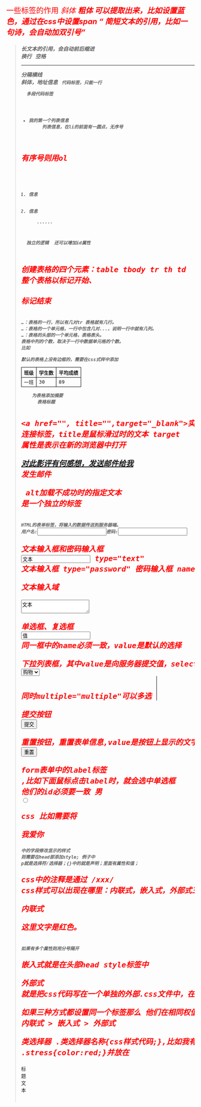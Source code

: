 一些标签的作用
<em>        斜体
<strong>    粗体
<span>      可以提取出来，比如设置蓝色，通过在css中设置span
<q>         简短文本的引用，比如一句诗，会自动加双引号   
<blockquote>    长文本的引用，会自动前后缩进
<br />       换行
&nbsp;      空格
<hr />      分隔横线
<address>   斜体，地址信息
<code> 代码标签，只能一行
<pre>  多段代码标签

<ul>
    <li>我的第一个列表信息</li>     列表信息，在li的前面有一圆点，无序号
</ul>

有序号则用ol
<ol>
   <li>信息</li>
   <li>信息</li>
   ......
</ol>

<div>  独立的逻辑  还可以增加id属性
<div id="cool name">

创建表格的四个元素：table tbody tr th td
整个表格以<table>标记开始、</table>标记结束
<tr>…</tr>：表格的一行，所以有几对tr 表格就有几行。
<td>…</td>：表格的一个单元格，一行中包含几对<td>...</td>，说明一行中就有几列。
<th>…</th>：表格的头部的一个单元格，表格表头。
表格中列的个数，取决于一行中数据单元格的个数。
比如
<table>
  <tbody>
<tr>
      <th>班级</th>
      <th>学生数</th>
      <th>平均成绩</th>
    </tr>
    <tr>
      <td>一班</td>
      <td>30</td>
      <td>89</td>
    </tr>
默认的表格上没有边框的，需要在css式样中添加
<style type="text/css">
table tr td,th{border:1px solid #000;}
</style>

<table summary="表格简介文本">    为表格添加摘要
<caption>标题文本</caption>      表格标题

<a href="", title="",target="_blank">实际显示的蓝色文本</a>  连接标签，title是鼠标滑过时的文本
target 属性是表示在新的浏览器中打开

<a href="mailto:yy@imooc.com ?subject=观了不起的盖茨比有感 &body=你好，对此评论有些想法。">对此影评有何感想，发送邮件给我</a>
发生邮件

<img src="" alt="" title="提示" >    alt加载不成功时的指定文本  是一个独立的标签

<form   method="传送方式"   action="服务器文件">
HTML的表单标签，将输入的数据传送到服务器端。
<form    method="post"   action="save.php">
        <label for="username">用户名:</label>
        <input type="text" name="username" />
        <label for="pass">密码:</label>
        <input type="password" name="pass" />
</form>

文本输入框和密码输入框
<input type="text/password" name="名称" value="文本" />
type="text" 文本输入框
type="password" 密码输入框
name是命名，提供给后台使用

文本输入域
<textarea  rows="行数" cols="列数">文本</textarea>

单选框、复选框
<input   type="radio/checkbox"   value="值"    name="名称"   checked="checked"/>
同一框中的name必须一致，value是默认的选择

下拉列表框，其中value是向服务器提交值，selected属性是显示的选项，
<select >
    <option value="读书">读书</option>
    <option value="购物" selected="selected">购物</option>
</select>
同时multiple="multiple"可以多选
<select multiple="multiple">

提交按钮
<input   type="submit"   value="提交" name="submitBtn" />

重置按钮，重置表单信息,value是按钮上显示的文字
<input type="reset" value="重置" name="btn">

form表单中的label标签
<label for="控件id名称">,比如下面鼠标点击label时，就会选中单选框 他们的id必须要一致
<label for="male">男</label>
  <input type="radio" name="gender" id="male" />

css
比如需要将<p>我爱你</p>中的字段修改显示的样式
则需要在head部添加style; 例子中 p就是选择符/选择器；{}中的就是声明；里面有属性和值；
<style type="text/css">
p{
    font-size:20px;
    color:red;
    font-weight:blold;
}
</style>
css中的注释是通过 /*xxx*/
css样式可以出现在哪里：内联式，嵌入式，外部式三种

内联式 <p style="color:red">这里文字是红色。</p>
如果有多个属性则用分号隔开

嵌入式就是在头部head style标签中

外部式 就是把css代码写在一个单独的外部.css文件中，在head标签中通过<link>标签将css文件连接到html文件内
<link href="base.css" rel="stylesheet" type="text/css" />

如果三种方式都设置同一个标签那么 他们在相同权值的情况下的优先级：
内联式 > 嵌入式 > 外部式

类选择器
.类选择器名称{css样式代码;},比如我有一个类选择器
.stress{color:red;}并放在<style>中
我对<span>胆小如鼠</span>设置为stree样式则
<span class="stress">胆小如鼠</span>

ID选择器,跟类选择差不多只是
#ID选择器名称{css样式代码;},比如我有一个ID选择器
#stress{color:red;}并放在<style>中
我对<span>胆小如鼠</span>设置为stree样式则
<span id="stress">胆小如鼠</span>

类选择器可以多个组合使用，而ID则只能使用一个 一次？？那还要它干什么？

子选择器
可以将第一层标签加上样式
.food>li{border:1px solid red;}
.first>span{border:1px solid red;}

包含(后代)选择器
所有的包含标签都作用到，用空格表示
.food li{border:1px solid red;}

通用选择器，作用所有的标签
* {color:red;}

伪类选择符，比如a:hover{color:red;}，鼠标滑过时显示红色

分组选择符，多个标签都是同一个样式， h1,span{color:red;}

多个权值叠加时，需要对某些样式设置最高权值，使用!important
p{color:red!important;}

元素分类：块状元素、内联元素(又叫行内元素)和内联块状元素。
a{display:block;} 内联元素a转换为块状元素
块级元素独占一行
元素的高度、宽度、行高以及顶和底边距都可设置
元素宽度在不设置的情况下，是它本身父容器的100%

display:inline  块状元素也可以设置为内联元素
和其他元素都在一行上
元素的高度、宽度及顶部和底部边距不可设置
元素的宽度就是它包含的文字或图片的宽度，不可改变

内联块状元素（inline-block），<img>、<input>
display:inline-block
和其他元素都在一行上
元素的高度、宽度、行高以及顶和底边距都可设置

块元素标签都具备盒子模型
边框 可以设置粗细、样式和颜色，比如div{border:2px  solid  red;}
等价于
div{
border-width:2px;
border-style:solid;dashed（虚线）| dotted（点线）| solid（实线）
border-color:red;//#888
}
还可以为一边设置边框，其他边不设置
div{border-bottom:1px solid red;}
border-top:1px solid red;
border-right:1px solid red;
border-left:1px solid red;

盒模型的宽和高是指内容的属性，整个模型的高和宽还需要+边界等
div{
    width:200px;
    padding:20px;
    border:1px solid red;
    margin:10px;    
}

盒模型--填充  
元素的内容和边框之间是可以设置的
div{padding:20px 10px 15px 30px;}  等价于
div{
   padding-top:20px;
   padding-right:10px;
   padding-bottom:15px;
   padding-left:30px;
}
如果上下左右都一致可以这么些 div{padding:10px;}
如果上下填充一样为10px，左右一样为20px div{padding:10px 20px;}

盒模型--边界
元素与其它元素之间的距离可以使用边界（margin）来设置
div{margin:20px 10px 15px 30px;}  顺序也是上右下左

网页的3种基本布局模型，Flow、Layer 和 Float
流动模型Flow，特点
块状元素都会在所处的包含元素内自上而下按顺序垂直延伸分布，默认状态下，块状元素的宽度都为100%
内联元素都会在所处的包含元素内从左到右水平分布显示

让两个块状元素并排显示，可以用浮动模型，通过css中定义
div{
    width:200px;
    height:200px;
    border:2px red solid;
    float:left;
}
<div id="div1"></div>
<div id="div2"></div>

层模型
1、绝对定位(position: absolute)
2、相对定位(position: relative)
3、固定定位(position: fixed)
绝对定位position:absolute;，相对于父包含块的位置
div{
    width:200px;
    height:200px;
    border:2px red solid;
    position:absolute;
    left:100px;
    top:50px;
}
<div id="div1"></div>
相对定位position:relative，相对于本来的正常位置偏移
固定定位position:fixed;
Relative与Absolute组合使用，使得元素块参照父元素布局
参照定位的元素必须加入position:relative;
#box1{
    width:200px;
    height:200px;
    position:relative;        
}
box2相对box1的位置定位
#box2{
    position:absolute;
    top:20px;
    left:30px;         
}

如果top、right、bottom、left的值相同，如下面代码：
margin:10px 10px 10px 10px;

如果top和bottom值相同、left和 right的值相同，如下面代码：
margin:10px 20px;

3、如果left和right的值相同
margin:10px 20px 30px;

当你设置的颜色是16进制的色彩值时，如果每两位的值相同，可以缩写一半
p{color:#000000;} = p{color: #000;}
p{color: #336699;} = p{color: #369;}

body{
    font-style:italic;
    font-variant:small-caps;
    font-weight:bold;
    font-size:12px;
    line-height:1.5em;
    font-family:"宋体",sans-serif;
}
缩写为
body{
    font:italic  small-caps  bold  12px/1.5em  "宋体",sans-serif;
}
1、使用这一简写方式你至少要指定 font-size 和 font-family 属性，其他的属性(如 font-weight、font-style、font-variant、line-height)如未指定将自动使用默认值。

2、在缩写时 font-size 与 line-height 中间要加入“/”斜扛。
有很多中文网站，这样很正常的设置
body{
    font:12px/1.5em  "宋体",sans-serif;
}

p{color:red;}
p{color:rgb(133,45,200);}
p{color:rgb(20%,33%,25%);}
p{color:#00ffff;}

长度值
px（像素）、em、% 百分比都是相对单位
p{font-size:12px;text-indent:2em;}

水平居中设置-行内元素
行内元素 还是 块状元素 ，块状元素里面又分为定宽块状元素，以及不定宽块状元素。
行内元素 text-align：center
块状元素
定宽块状元素：块状元素的宽度width为固定值。
定宽通过 设置左右margin来居中margin:20px auto;






























css中的属性有哪些
{
    font-size : 20px;
    font-weight : normal/bold; //正常/粗体
    font-family:"宋体";//微软雅黑Microsoft Yahei
    font-style:italic;//斜体
    text-decoration:underline; //下划线
    text-decoration:line-through; //删除线
    text-indent:2em;//文字缩进文字的2倍大小
    line-height:2em;//行间距，行高
    letter-spacing:50px; //文字间隔   
    word-spacing:50px; //单词之间的间隔
    text-align:center/left/right; //块状元素，居中
    color : red/pink/purple/#666;  /*粉色/紫色/绿色*/
    border:1px solid red;

    display:inline-block;
	width:20px;/*在默认情况下宽度不起作用*/
	height:20px;/*在默认情况下高度不起作用*/
	background:pink;/*设置背景颜色为粉色*/
	text-align:center; /*设置文本居中显示*/
}
